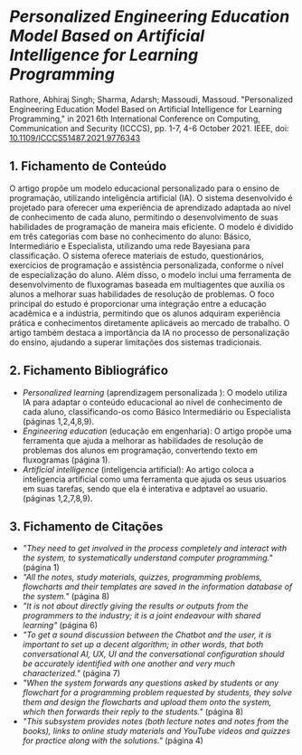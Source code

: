 # _Personalized Engineering Education Model Based on Artificial Intelligence for Learning Programming_

Rathore, Abhiraj Singh; Sharma, Adarsh; Massoudi, Massoud. "Personalized Engineering Education Model Based on Artificial Intelligence for Learning Programming," in 2021 6th International Conference on Computing, Communication and Security (ICCCS), pp. 1-7, 4-6 October 2021. IEEE, doi: [10.1109/ICCCS51487.2021.9776343](https://ieeexplore.ieee.org/document/9776343)


## 1. Fichamento de Conteúdo
O artigo propõe um modelo educacional personalizado para o ensino de programação, utilizando inteligência artificial (IA). O sistema desenvolvido é projetado para oferecer uma experiência de aprendizado adaptada ao nível de conhecimento de cada aluno, permitindo o desenvolvimento de suas habilidades de programação de maneira mais eficiente. O modelo é dividido em três categorias com base no conhecimento do aluno: Básico, Intermediário e Especialista, utilizando uma rede Bayesiana para classificação. O sistema oferece materiais de estudo, questionários, exercícios de programação e assistência personalizada, conforme o nível de especialização do aluno. Além disso, o modelo inclui uma ferramenta de desenvolvimento de fluxogramas baseada em multiagentes que auxilia os alunos a melhorar suas habilidades de resolução de problemas. O foco principal do estudo é proporcionar uma integração entre a educação acadêmica e a indústria, permitindo que os alunos adquiram experiência prática e conhecimentos diretamente aplicáveis ao mercado de trabalho. O artigo também destaca a importância da IA no processo de personalização do ensino, ajudando a superar limitações dos sistemas tradicionais.

## 2. Fichamento Bibliográfico
* _Personalized learning_ (aprendizagem personalizada ): O modelo utiliza IA para adaptar o conteúdo educacional ao nível de conhecimento de cada aluno, classificando-os como Básico Intermediário ou Especialista (páginas 1,2,4,8,9).
* _Engineering education_ (educação em engenharia): O artigo propõe uma ferramenta que ajuda a melhorar as habilidades de resolução de problemas dos alunos em programação, convertendo texto em fluxogramas (página 1).
* _Artificial intelligence_ (inteligencia artificial): Ao artigo coloca a inteligencia artificial como uma ferramenta que ajuda os seus usuarios em suas tarefas, sendo que ela é interativa e adptavel ao usuario. (páginas 1,2,7,8,9).

## 3. Fichamento de Citações

* _"They need to get involved in the process completely and interact with the system, to systematically understand computer programming."_ (página 1)
* _"All the notes, study materials, quizzes, programming problems, flowcharts and their templates are saved in the information database of the system."_ (página 8)
* _"It is not about directly giving the results or outputs from the programmers to the industry; it is a joint endeavour with shared learning"_ (página 6)
* _"To get a sound discussion between the Chatbot and the user, it is important to set up a decent algorithm; in other words, that both conversational AI, UX, UI and the conversational configuration should be accurately identified with one another and very much characterized."_ (página 7)
* _"When the system forwards any questions asked by students or any flowchart for a programming problem requested by students, they solve them and design the flowcharts and upload them onto the system, which then forwards their reply to the students."_ (página 8)
* _"This subsystem provides notes (both lecture notes and notes from the books), links to online study materials and YouTube videos and quizzes for practice along with the solutions."_ (página 4)